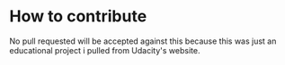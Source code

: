 # How to contribute

No pull requested will be accepted against this because this was just an educational project i pulled from Udacity's website.